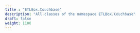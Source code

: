```yaml
---
title : "ETLBox.Couchbase"
description: "All classes of the namespace ETLBox.Couchbase"
draft: false
weight: 1100
---
```


